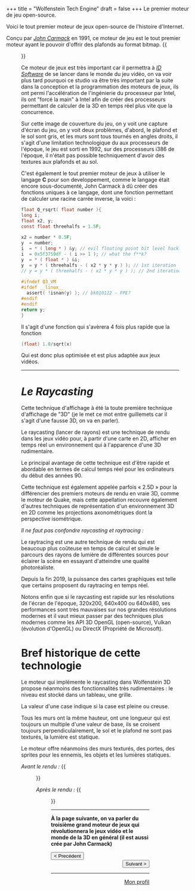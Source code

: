 +++
title = "Wolfenstein Tech Engine"
draft = false
+++
Le premier moteur de jeu open-source.

Voici le tout premier moteur de jeux open-source de l'histoire d'Internet.

Conçu par [_John Carmack_](https://vhascoet-pro.github.io/portfolio-bts.github.io/carmack) en 1991, ce moteur de
jeu est le tout premier moteur ayant le pouvoir d'offrir des plafonds au format
bitmap.
{{<figure src="https://vhascoet-pro.github.io/portfolio-bts.github.io/pics/Wolf_Engine.webp" alt="Wolfenstein 3D COVER" position="center" style="border-radius: 8px;" caption="Démonstration du moteur de John Carmack" captionPosition="right" captionStyle="color: black;" >}}

Ce moteur de jeux est très important car il permettra à [_ID Software_](https://vhascoet-pro.github.io/portfolio-bts.github.io/id_software)
de se lancer dans le monde du jeu vidéo, on va voir plus tard pourquoi ce studio
va être très important par la suite dans la conception et la programmation des
moteurs de jeux, ils ont permi l'accélération de l'ingénierie du processeur par
Intel, ils ont "forcé la main" à Intel afin de créer des processeurs permettant
de calculer de la 3D en temps réel plus vite que la concurrence.


Sur cette image de couverture du jeu, on y voit une capture d'écran du jeu, on y
voit deux problèmes, d'abord, le plafond et le sol sont gris, et les murs sont
tous tournés en angles droits, il s'agit d'une limitation technologique du aux
processeurs de l'époque, le jeu est sorti en 1992, sur des processeurs i386 de
l'époque, il n'était pas possible techniquement d'avoir des textures aux
plafonds et au sol.

C'est également le tout premier moteur de jeux à utiliser le langage **C**
pour son developpement, comme le langage était encore sous-documenté, John
Carmack à dû créer des fonctions uniques à ce langage, dont une fonction
permettant de calculer une racine carrée inverse, la voici :

```c
float Q_rsqrt( float number ){
long i;
float x2, y;
const float threehalfs = 1.5F;
    
x2 = number * 0.5F;
y  = number;
i  = * ( long * ) &y; // evil floating point bit level hacking
i  = 0x5f3759df - ( i >> 1 ); // what the f**k?
y  = * ( float * ) &i;
y  = y * ( threehalfs - ( x2 * y * y ) ); // 1st iteration
// y = y * ( threehalfs - ( x2 * y * y ) ); // 2nd iteration, this can be removed
    
#ifndef Q3_VM
#ifdef __linux__
  assert( !isnan(y) ); // bk010122 - FPE?
#endif
#endif
return y;
}
```


Il s'agit d'une fonction qui s'avèrera 4 fois plus rapide que la fonction

```c
(float) 1.0/sqrt(x)
```

Qui est donc plus optimisée et est plus adaptée aux jeux vidéos.
***
# _Le Raycasting_
Cette technique d'affichage à été la toute première technique d'affichage de
"3D" (je le met ce mot entre guillemets car il s'agit d'une fausse 3D, on va en
parler).

Le raycasting (lancer de rayons) est une technique de rendu dans les jeux vidéo
pour, à partir d'une carte en 2D, afficher en temps réel un environnement qui à
l'apparence d'une 3D rudimentaire.

Le principal avantage de cette technique est d'être rapide et abordable en
termes de calcul temps réel pour les ordinateurs du début des années 90.

Cette technique est également appelée parfois « 2.5D » pour la différencier des
premiers moteurs de rendu en vraie 3D, comme le moteur de Quake, mais cette
appellation recouvre également d'autres techniques de représentation d'un
environnement 3D en 2D comme les projections axonométriques dont la perspective
isométrique.

_Il ne faut pas confondre raycasting et raytracing :_

Le raytracing est une autre technique de rendu qui est beaucoup plus coûteuse en
temps de calcul et simule le parcours des rayons de lumière de différentes
sources pour éclairer la scène en essayant d'atteindre une qualité
photoréaliste.

Depuis la fin 2019, la puissance des cartes graphiques est telle que certains
proposent du raytracing en temps réel.

Notons enfin que si le raycasting est rapide sur les résolutions de l'écran de
l'époque, 320x200, 640x400 ou 640x480, ses performances sont très mauvaises sur
nos grandes résolutions modernes et il vaut mieux passer par des techniques plus
modernes comme les API 3D OpenGL (open-source), Vulkan (évolution d'OpenGL) ou
DirectX (Propriété de Microsoft).

# Bref historique de cette technologie
Le moteur qui implémente le raycasting dans Wolfenstein 3D propose néanmoins des
fonctionnalités très rudimentaires : le niveau est stocké dans un tableau, une
grille.

La valeur d'une case indique si la case est pleine ou creuse.

Tous les murs ont la même hauteur, ont une longueur qui est toujours un multiple
d'une valeur de base, ils se croisent toujours perpendiculairement, le sol et le
plafond ne sont pas texturés, la lumière est statique.

Le moteur offre néanmoins des murs texturés, des portes, des sprites pour les
ennemis, les objets et les lumières statiques.

_Avant le rendu :_
{{<figure src="https://vhascoet-pro.github.io/portfolio-bts.github.io/pics/WOLF3D_MAP.webp" alt="map_ed" position="center" style="border-radius: 8px;" caption="Exemple d'une carte dans l'éditeur de Wolfenstein 3D" captionPosition="right" captionStyle="color: black;" >}}

_Après le rendu :_
{{<figure src="https://vhascoet-pro.github.io/portfolio-bts.github.io/pics/wolf3d_screenshot.webp" alt="Ingame_scr" position="center" style="border-radius: 8px;" caption="Capture d'écran in-game de Wolfenstein 3D" captionPosition="right" captionStyle="color: black;" >}}
***

**À la page suivante, on va parler du troisième grand moteur de jeux qui
révolutionnera le jeux vidéo et le monde de la 3D en général (il est aussi crée
par John Carmack)**

<div align="left"><button onclick="window.location.href='https://vhascoet-pro.github.io/portfolio-bts.github.io/veille/veille';">< Precédent</button>
<div align="right"><button onclick="window.location.href='https://vhascoet-pro.github.io/portfolio-bts.github.io/veille/veille_p3';">Suivant ></button>

***
[Mon profil](https://vhascoet-pro.github.io/portfolio-bts.github.io/about)
